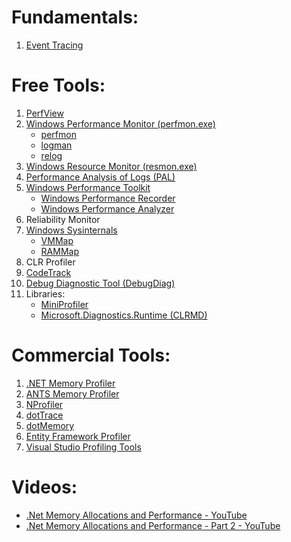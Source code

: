 # Fundamentals:
1. [Event Tracing](https://docs.microsoft.com/en-us/windows/desktop/etw/about-event-tracing)

# Free Tools:
1. [PerfView](https://github.com/Microsoft/perfview)
2. [Windows Performance Monitor (perfmon.exe)](https://blogs.technet.microsoft.com/askperf/2014/07/17/windows-performance-monitor-overview/)
    + [perfmon](https://docs.microsoft.com/en-us/windows-server/administration/windows-commands/perfmon)
    + [logman](https://docs.microsoft.com/en-us/windows-server/administration/windows-commands/logman)
    + [relog](https://docs.microsoft.com/en-us/windows-server/administration/windows-commands/relog)
3. [Windows Resource Monitor (resmon.exe)](https://www.digitalcitizen.life/how-use-resource-monitor-windows-7)
3. [Performance Analysis of Logs (PAL)](https://github.com/clinthuffman/PAL)
4. [Windows Performance Toolkit](https://docs.microsoft.com/en-us/windows-hardware/test/wpt/)
   + [Windows Performance Recorder](https://docs.microsoft.com/en-us/windows-hardware/test/wpt/windows-performance-recorder)
   + [Windows Performance Analyzer](https://docs.microsoft.com/en-us/windows-hardware/test/wpt/windows-performance-analyzer)
5. Reliability Monitor
6. [Windows Sysinternals](https://docs.microsoft.com/en-us/sysinternals/)
   + [VMMap](https://docs.microsoft.com/en-us/sysinternals/downloads/vmmap)
   + [RAMMap](https://docs.microsoft.com/en-us/sysinternals/downloads/rammap)
7. CLR Profiler
8. [CodeTrack](http://www.getcodetrack.com/)
9. [Debug Diagnostic Tool (DebugDiag)](https://www.microsoft.com/en-us/download/details.aspx?id=49924)
10. Libraries:
    + [MiniProfiler](https://miniprofiler.com/)
    + [Microsoft.Diagnostics.Runtime (CLRMD)](https://github.com/Microsoft/clrmd)

# Commercial Tools:
1. [.NET Memory Profiler](https://memprofiler.com/)
2. [ANTS Memory Profiler](https://www.red-gate.com/products/dotnet-development/ants-memory-profiler/)
3. [NProfiler](https://www.nprofiler.com/)
4. [dotTrace](https://www.jetbrains.com/profiler/)
5. [dotMemory](https://www.jetbrains.com/dotmemory/)
6. [Entity Framework Profiler](https://www.hibernatingrhinos.com/products/efprof)
7. [Visual Studio Profiling Tools](https://docs.microsoft.com/en-us/visualstudio/profiling/)

# Videos:
- [.Net Memory Allocations and Performance - YouTube](https://www.youtube.com/watch?v=aylUPfOVM90)
- [.Net Memory Allocations and Performance - Part 2 - YouTube](https://www.youtube.com/watch?v=Ge0tyJqdhxY)
